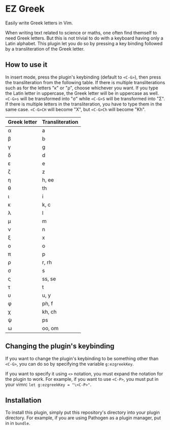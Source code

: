 # EZ Greek

Easily write Greek letters in Vim.

When writing text related to science or maths, one often find themself to need Greek letters. But this is not trivial to do with a keyboard having only a Latin alphabet. This plugin let you do so by pressing a key binding followed by a transliteration of the Greek letter.

## How to use it

In insert mode, press the plugin's keybinding (default to `<C-G>`), then press the transliteration from the following table. If there is multiple transliterations such as for the letters "κ" or "ρ", choose whichever you want. If you type the Latin letter in uppercase, the Greek letter will be in uppercase as well. `<C-G>s` will be transformed into "σ" while `<C-G>S` will be transformed into "Σ". If there is multiple letters in the transliteration, you have to type them in the same case. `<C-G>CH` will become "Χ", but `<C-G>Ch` will become "Κh".

|Greek letter|Transliteration|
|------------|---------------|
|α           |a              |
|β           |b              |
|γ           |g              |
|δ           |d              |
|ε           |e              |
|ζ           |z              |
|η           |h, ee          |
|θ           |th             |
|ι           |i              |
|κ           |k, c           |
|λ           |l              |
|μ           |m              |
|ν           |n              |
|ξ           |x              |
|ο           |o              |
|π           |p              |
|ρ           |r, rh          |
|σ           |s              |
|ς           |ss, se         |
|τ           |t              |
|υ           |u, y           |
|φ           |ph, f          |
|χ           |kh, ch         |
|ψ           |ps             |
|ω           |oo, om         |

## Changing the plugin's keybinding

If you want to change the plugin's keybinding to be something other than `<C-G>`, you can do so by specifying the variable `g:ezgreekKey`.

If you want to specify it using `<>` notation, you must expand the notation for the plugin to work. For example, if you want to use `<C-P>`, you must put in your vimrc `let g:ezgreekKey = "\<C-P>"`.

## Installation

To install this plugin, simply put this repository's directory into your plugin directory. For example, if you are using Pathogen as a plugin manager, put in in `bundle`.

